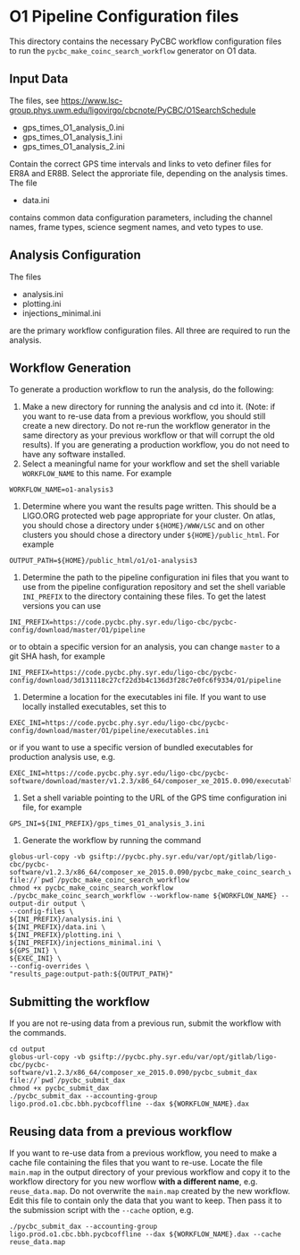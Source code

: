 # O1 Pipeline Configuration files #

This directory contains the necessary PyCBC workflow configuration files to
run the ``pycbc_make_coinc_search_workflow`` generator on O1 data.

## Input Data ##

The files, see https://www.lsc-group.phys.uwm.edu/ligovirgo/cbcnote/PyCBC/O1SearchSchedule

 * gps_times_O1_analysis_0.ini
 * gps_times_O1_analysis_1.ini
 * gps_times_O1_analysis_2.ini


Contain the correct GPS time intervals and links to veto definer files for
ER8A and ER8B. Select the approriate file, depending on the analysis times. The file

 * data.ini

contains common data configuration parameters, including the channel names,
frame types, science segment names, and veto types to use.

## Analysis Configuration ##

The files

 * analysis.ini
 * plotting.ini
 * injections_minimal.ini

are the primary workflow configuration files. All three are required to run
the analysis.

## Workflow Generation ##

To generate a production workflow to run the analysis, do the following:

 1. Make a new directory for running the analysis and cd into it. (Note: if you want to re-use data from a previous workflow, you should still create a new directory. Do not re-run the workflow generator in the same directory as your previous workflow or that will corrupt the old results). If you are generating a production workflow, you do not need to have any software installed. 
 1. Select a meaningful name for your workflow and set the shell variable ```WORKFLOW_NAME``` to this name. For example
```
WORKFLOW_NAME=o1-analysis3
```
 1. Determine where you want the results page written. This should be a
 LIGO.ORG protected web page appropriate for your cluster. On atlas, you
 should chose a directory under ```${HOME}/WWW/LSC``` and on other clusters
 you should chose a directory under ```${HOME}/public_html```. For example
```
OUTPUT_PATH=${HOME}/public_html/o1/o1-analysis3
```
 1. Determine the path to the pipeline configuration ini files that you want to use from the pipeline configuration repository and set the shell variable ```INI_PREFIX``` to the directory containing these files. To get the latest versions you can use
```
INI_PREFIX=https://code.pycbc.phy.syr.edu/ligo-cbc/pycbc-config/download/master/O1/pipeline
```
or to obtain a specific version for an analysis, you can change ```master``` to a git SHA hash, for example
```
INI_PREFIX=https://code.pycbc.phy.syr.edu/ligo-cbc/pycbc-config/download/3d131118c27cf22d3b4c136d3f28c7e0fc6f9334/O1/pipeline
```
 1. Determine a location for the executables ini file. If you want to use locally installed executables, set this to 
```
EXEC_INI=https://code.pycbc.phy.syr.edu/ligo-cbc/pycbc-config/download/master/O1/pipeline/executables.ini
```
or if you want to use a specific version of bundled executables for production analysis use, e.g.
```
EXEC_INI=https://code.pycbc.phy.syr.edu/ligo-cbc/pycbc-software/download/master/v1.2.3/x86_64/composer_xe_2015.0.090/executables.ini
```
 1. Set a shell variable pointing to the URL of the GPS time configuration ini file, for example
```
GPS_INI=${INI_PREFIX}/gps_times_O1_analysis_3.ini
```
 1. Generate the workflow by running the command
```
globus-url-copy -vb gsiftp://pycbc.phy.syr.edu/var/opt/gitlab/ligo-cbc/pycbc-software/v1.2.3/x86_64/composer_xe_2015.0.090/pycbc_make_coinc_search_workflow file://`pwd`/pycbc_make_coinc_search_workflow 
chmod +x pycbc_make_coinc_search_workflow
./pycbc_make_coinc_search_workflow --workflow-name ${WORKFLOW_NAME} --output-dir output \
--config-files \
${INI_PREFIX}/analysis.ini \
${INI_PREFIX}/data.ini \
${INI_PREFIX}/plotting.ini \
${INI_PREFIX}/injections_minimal.ini \
${GPS_INI} \
${EXEC_INI} \
--config-overrides \
"results_page:output-path:${OUTPUT_PATH}"
```

## Submitting the workflow ##

If you are not re-using data from a previous run, submit the workflow with the commands.
```
cd output 
globus-url-copy -vb gsiftp://pycbc.phy.syr.edu/var/opt/gitlab/ligo-cbc/pycbc-software/v1.2.3/x86_64/composer_xe_2015.0.090/pycbc_submit_dax file://`pwd`/pycbc_submit_dax 
chmod +x pycbc_submit_dax
./pycbc_submit_dax --accounting-group ligo.prod.o1.cbc.bbh.pycbcoffline --dax ${WORKFLOW_NAME}.dax 
```

## Reusing data from a previous workflow ##

If you want to re-use data from a previous workflow, you need to make a cache file containing the files that you want to re-use. Locate the file ```main.map``` in the output directory of your previous workflow and copy it to the workflow directory for you new worflow **with a different name**, e.g. ```reuse_data.map```. Do not overwrite the ```main.map``` created by the new workflow.  Edit this file to contain only the data that you want to keep. Then pass it to the submission script with the ```--cache``` option, e.g.
```
./pycbc_submit_dax --accounting-group ligo.prod.o1.cbc.bbh.pycbcoffline --dax ${WORKFLOW_NAME}.dax --cache reuse_data.map
```
